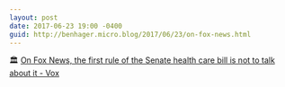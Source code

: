 ```yaml
---
layout: post
date: 2017-06-23 19:00 -0400
guid: http://benhager.micro.blog/2017/06/23/on-fox-news.html
---
```

🏛 [On Fox News, the first rule of the Senate health care bill is not to talk about it - Vox](https://www.vox.com/2017/6/23/15862130/fox-news-trump-voters-dark-senate-health-care-bill-obamacare-repeal)
